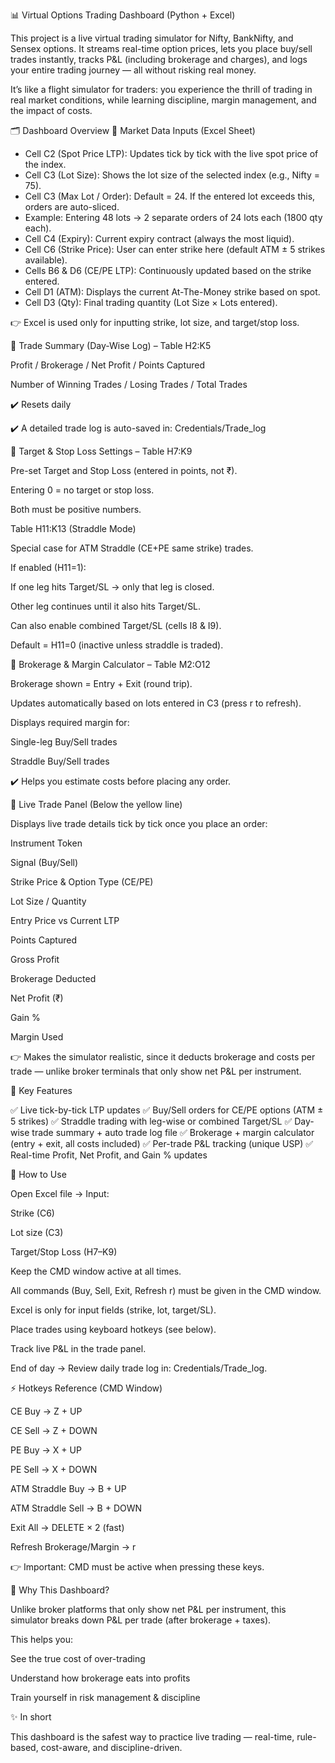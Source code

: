 📊 Virtual Options Trading Dashboard (Python + Excel)

This project is a live virtual trading simulator for Nifty, BankNifty, and Sensex options.
It streams real-time option prices, lets you place buy/sell trades instantly, tracks P&L (including brokerage and charges), and logs your entire trading journey — all without risking real money.

It’s like a flight simulator for traders: you experience the thrill of trading in real market conditions, while learning discipline, margin management, and the impact of costs.

🗂 Dashboard Overview
🔹 Market Data Inputs (Excel Sheet)
- Cell C2 (Spot Price LTP): Updates tick by tick with the live spot price of the index.
- Cell C3 (Lot Size): Shows the lot size of the selected index (e.g., Nifty = 75).
- Cell C3 (Max Lot / Order): Default = 24. If the entered lot exceeds this, orders are auto-sliced.
- Example: Entering 48 lots → 2 separate orders of 24 lots each (1800 qty each).
- Cell C4 (Expiry): Current expiry contract (always the most liquid).
- Cell C6 (Strike Price): User can enter strike here (default ATM ± 5 strikes available).
- Cells B6 & D6 (CE/PE LTP): Continuously updated based on the strike entered.
- Cell D1 (ATM): Displays the current At-The-Money strike based on spot.
- Cell D3 (Qty): Final trading quantity (Lot Size × Lots entered).

👉 Excel is used only for inputting strike, lot size, and target/stop loss.

🔹 Trade Summary (Day-Wise Log) – Table H2:K5

Profit / Brokerage / Net Profit / Points Captured

Number of Winning Trades / Losing Trades / Total Trades

✔️ Resets daily

✔️ A detailed trade log is auto-saved in: Credentials/Trade_log

🔹 Target & Stop Loss Settings – Table H7:K9

Pre-set Target and Stop Loss (entered in points, not ₹).

Entering 0 = no target or stop loss.

Both must be positive numbers.

Table H11:K13 (Straddle Mode)

Special case for ATM Straddle (CE+PE same strike) trades.

If enabled (H11=1):

If one leg hits Target/SL → only that leg is closed.

Other leg continues until it also hits Target/SL.

Can also enable combined Target/SL (cells I8 & I9).

Default = H11=0 (inactive unless straddle is traded).

🔹 Brokerage & Margin Calculator – Table M2:O12

Brokerage shown = Entry + Exit (round trip).

Updates automatically based on lots entered in C3 (press r to refresh).

Displays required margin for:

Single-leg Buy/Sell trades

Straddle Buy/Sell trades

✔️ Helps you estimate costs before placing any order.

🔹 Live Trade Panel (Below the yellow line)

Displays live trade details tick by tick once you place an order:

Instrument Token

Signal (Buy/Sell)

Strike Price & Option Type (CE/PE)

Lot Size / Quantity

Entry Price vs Current LTP

Points Captured

Gross Profit

Brokerage Deducted

Net Profit (₹)

Gain %

Margin Used

👉 Makes the simulator realistic, since it deducts brokerage and costs per trade — unlike broker terminals that only show net P&L per instrument.

🎯 Key Features

✅ Live tick-by-tick LTP updates
✅ Buy/Sell orders for CE/PE options (ATM ± 5 strikes)
✅ Straddle trading with leg-wise or combined Target/SL
✅ Day-wise trade summary + auto trade log file
✅ Brokerage + margin calculator (entry + exit, all costs included)
✅ Per-trade P&L tracking (unique USP)
✅ Real-time Profit, Net Profit, and Gain % updates

🚀 How to Use

Open Excel file → Input:

Strike (C6)

Lot size (C3)

Target/Stop Loss (H7–K9)

Keep the CMD window active at all times.

All commands (Buy, Sell, Exit, Refresh r) must be given in the CMD window.

Excel is only for input fields (strike, lot, target/SL).

Place trades using keyboard hotkeys (see below).

Track live P&L in the trade panel.

End of day → Review daily trade log in: Credentials/Trade_log.

⚡ Hotkeys Reference (CMD Window)

CE Buy → Z + UP

CE Sell → Z + DOWN

PE Buy → X + UP

PE Sell → X + DOWN

ATM Straddle Buy → B + UP

ATM Straddle Sell → B + DOWN

Exit All → DELETE × 2 (fast)

Refresh Brokerage/Margin → r

👉 Important: CMD must be active when pressing these keys.

📌 Why This Dashboard?

Unlike broker platforms that only show net P&L per instrument, this simulator breaks down P&L per trade (after brokerage + taxes).

This helps you:

See the true cost of over-trading

Understand how brokerage eats into profits

Train yourself in risk management & discipline

✨ In short

This dashboard is the safest way to practice live trading — real-time, rule-based, cost-aware, and discipline-driven.
